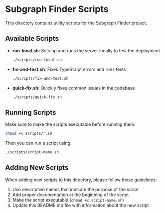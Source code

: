 # Subgraph Finder Scripts

This directory contains utility scripts for the Subgraph Finder project.

## Available Scripts

- **run-local.sh**: Sets up and runs the server locally to test the deployment
  ```bash
  ./scripts/run-local.sh
  ```

- **fix-and-test.sh**: Fixes TypeScript errors and runs tests
  ```bash
  ./scripts/fix-and-test.sh
  ```

- **quick-fix.sh**: Quickly fixes common issues in the codebase
  ```bash
  ./scripts/quick-fix.sh
  ```

## Running Scripts

Make sure to make the scripts executable before running them:

```bash
chmod +x scripts/*.sh
```

Then you can run a script using:

```bash
./scripts/script-name.sh
```

## Adding New Scripts

When adding new scripts to this directory, please follow these guidelines:

1. Use descriptive names that indicate the purpose of the script
2. Add proper documentation at the beginning of the script
3. Make the script executable (`chmod +x script-name.sh`)
4. Update this README.md file with information about the new script
